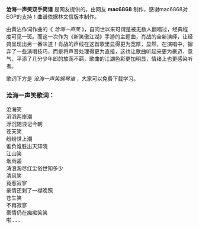 

**沧海一声笑双手简谱** 是网友提供的，由网友 **mac6868** 制作，感谢mac6868对EOP的支持！曲谱依据林文信版本制作。

由黄沾作词作曲的《 _沧海一声笑_
》，自问世以来可谓是被无数人翻唱过，经典程度可见一斑。而这一次作为《新笑傲江湖》手游的主题曲，肖战的全新演绎，让经典呈现出另一番味道！肖战的声线在这首歌里显得更为宽厚，显然，在演唱中，摒弃了一些演唱技巧，而是将声音处理得更为直接，这也让歌曲听起来更为豪迈、意气，平添了几分少年郎的放荡不羁，歌曲的江湖色彩更加明显，情绪上也更感染听者。

歌词下方是 _沧海一声笑钢琴谱_ ，大家可以免费下载学习。

### 沧海一声笑歌词：

沧海笑  
滔滔两岸潮  
浮沉随浪记今朝  
苍天笑  
纷纷世上潮  
谁负谁胜出天知晓  
江山笑  
烟雨遥  
涛浪淘尽红尘俗世知多少  
清风笑  
竟惹寂寥  
豪情还剩了一襟晚照  
苍生笑  
不再寂寥  
豪情仍在痴痴笑笑  
啦......

